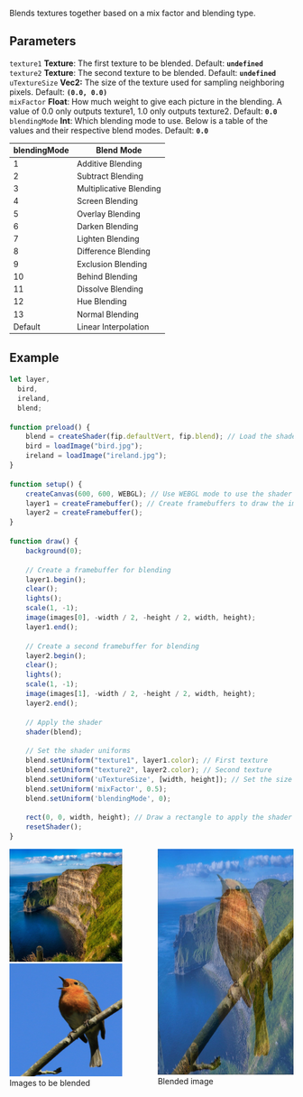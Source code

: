 Blends textures together based on a mix factor and blending type.

## Parameters
`texture1` **Texture**: The first texture to be blended. Default: **`undefined`**
<br>
`texture2` **Texture**: The second texture to be blended. Default: **`undefined`**
<br>
`uTextureSize` **Vec2:** The size of the texture used for sampling neighboring pixels. Default: **`(0.0, 0.0)`**
<br>
`mixFactor` **Float**: How much weight to give each picture in the blending. A value of 0.0 only outputs texture1, 1.0 only outputs texture2. Default: **`0.0`**
<br>
`blendingMode` **Int**: Which blending mode to use. Below is a table of the values and their respective blend modes. Default: **`0.0`**

| blendingMode  | Blend Mode                  |
|---------------|-----------------------------|
| 1             | Additive Blending           |
| 2             | Subtract Blending           |
| 3             | Multiplicative Blending     |
| 4             | Screen Blending             |
| 5             | Overlay Blending            |
| 6             | Darken Blending             |
| 7             | Lighten Blending            |
| 8             | Difference Blending         |
| 9             | Exclusion Blending          |
| 10            | Behind Blending             |
| 11            | Dissolve Blending           |
| 12            | Hue Blending                |
| 13            | Normal Blending             |
| Default       | Linear Interpolation        |

## Example
```javascript hl_lines="41 42 43 44 45"
let layer,
  bird,
  ireland,
  blend;

function preload() {
    blend = createShader(fip.defaultVert, fip.blend); // Load the shader
    bird = loadImage("bird.jpg");
    ireland = loadImage("ireland.jpg");
}

function setup() {
    createCanvas(600, 600, WEBGL); // Use WEBGL mode to use the shader
    layer1 = createFramebuffer(); // Create framebuffers to draw the image onto
    layer2 = createFramebuffer(); 
}
  
function draw() {
    background(0);
    
    // Create a framebuffer for blending
    layer1.begin();
    clear();
    lights();
    scale(1, -1);
    image(images[0], -width / 2, -height / 2, width, height);
    layer1.end();
    
    // Create a second framebuffer for blending
    layer2.begin();
    clear();
    lights();
    scale(1, -1);
    image(images[1], -width / 2, -height / 2, width, height);
    layer2.end();
    
    // Apply the shader
    shader(blend);
    
    // Set the shader uniforms
    blend.setUniform("texture1", layer1.color); // First texture
    blend.setUniform("texture2", layer2.color); // Second texture
    blend.setUniform('uTextureSize', [width, height]); // Set the size of the texture used
    blend.setUniform('mixFactor', 0.5);
    blend.setUniform('blendingMode', 0);

    rect(0, 0, width, height); // Draw a rectangle to apply the shader to
    resetShader(); 
}
```

<div style="display: flex;">
    <div style="margin-right: 20px">
        <img width="200" height="200" src="./images/irelandBefore.jpg">
        <img width="200" height="200" src="./images/bird.jpg">
        <figcaption>Images to be blended</figcaption>
    </div>
    <div>
        <img width="400" height="400" src="./images/irelandBlend.jpg">
        <figcaption>Blended image</figcaption>
    </div>
</div>